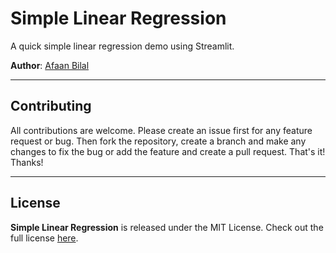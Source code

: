 Simple Linear Regression
========================

A quick simple linear regression demo using Streamlit.

**Author**: [Afaan Bilal](https://afaan.dev)

---

## Contributing
All contributions are welcome. Please create an issue first for any feature request
or bug. Then fork the repository, create a branch and make any changes to fix the bug
or add the feature and create a pull request. That's it!
Thanks!

---

## License
**Simple Linear Regression** is released under the MIT License.
Check out the full license [here](LICENSE).
